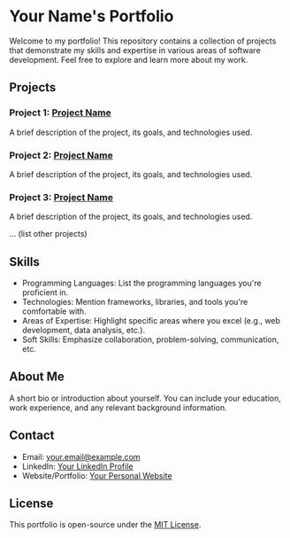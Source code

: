 # Your Name's Portfolio

Welcome to my portfolio! This repository contains a collection of projects that demonstrate my skills and expertise in various areas of software development. Feel free to explore and learn more about my work.

## Projects

### Project 1: [Project Name](link-to-project-repo)
A brief description of the project, its goals, and technologies used.

### Project 2: [Project Name](link-to-project-repo)
A brief description of the project, its goals, and technologies used.

### Project 3: [Project Name](link-to-project-repo)
A brief description of the project, its goals, and technologies used.

... (list other projects)

## Skills

- Programming Languages: List the programming languages you're proficient in.
- Technologies: Mention frameworks, libraries, and tools you're comfortable with.
- Areas of Expertise: Highlight specific areas where you excel (e.g., web development, data analysis, etc.).
- Soft Skills: Emphasize collaboration, problem-solving, communication, etc.

## About Me

A short bio or introduction about yourself. You can include your education, work experience, and any relevant background information.

## Contact

- Email: your.email@example.com
- LinkedIn: [Your LinkedIn Profile](https://www.linkedin.com/in/yourprofile/)
- Website/Portfolio: [Your Personal Website](https://www.yourwebsite.com)

## License

This portfolio is open-source under the [MIT License](link-to-license).

